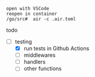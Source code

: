 ```
open with VSCode
reopen in container
/go/src#  air -c .air.toml
```
todo  
- [ ] testing
  - [x] run tests in Github Actions
  - [ ] middlewares
  - [ ] handlers
  - [ ] other functions
